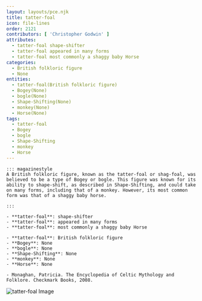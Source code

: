 ```yaml
---
layout: layouts/pce.njk
title: tatter-foal
icon: file-lines
order: 2121
contributors: [ 'Christopher Godwin' ]
attributes:
  - tatter-foal shape-shifter
  - tatter-foal appeared in many forms
  - tatter-foal most commonly a shaggy baby Horse
categories:
  - British folkloric figure
  - None
entities:
  - tatter-foal(British folkloric figure)
  - Bogey(None)
  - bogle(None)
  - Shape-Shifting(None)
  - monkey(None)
  - Horse(None)
tags:
  - tatter-foal
  - Bogey
  - bogle
  - Shape-Shifting
  - monkey
  - Horse
---
```

``` tab [group1:Info]
::: magazinestyle
A British folkloric figure, known as the tatter-foal or shag-foal, was believed to be a type of Bogey or bogle. This figure was known for its ability to shape-shift, as described in Shape-Shifting, and could take on many forms, including that of a monkey. However, its most common form was that of a shaggy baby horse.

:::
```
``` tab [group1:Attributes]
- **tatter-foal**: shape-shifter
- **tatter-foal**: appeared in many forms
- **tatter-foal**: most commonly a shaggy baby Horse
```
``` tab [group1:Entities]
- **tatter-foal**: British folkloric figure
- **Bogey**: None
- **bogle**: None
- **Shape-Shifting**: None
- **monkey**: None
- **Horse**: None
```
``` tab [group1:Sources]
- Monaghan, Patricia. The Encyclopedia of Celtic Mythology and Folklore. Checkmark Books, 2008.
```
![tatter-foal Image]([None])
